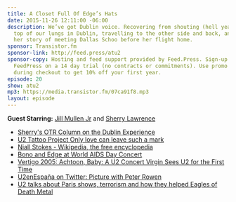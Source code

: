 ```yaml
---
title: A Closet Full Of Edge’s Hats
date: 2015-11-26 12:11:00 -06:00
description: We’ve got Dublin voice. Recovering from shouting (hell yeah!) at the
  top of our lungs in Dublin, travelling to the other side and back, and Jill tells
  her story of meeting Dallas Schoo before her flight home.
sponsor: Transistor.fm
sponsor-link: http://feed.press/atu2
sponsor-copy: Hosting and feed support provided by Feed.Press. Sign-up today and try
  FeedPress on a 14 day trial (no contracts or commitments). Use promo code "atu2"
  during checkout to get 10% off your first year.
episode: 20
show: atu2
mp3: https://media.transistor.fm/07ca91f8.mp3
layout: episode
---
```


**Guest Starring:**
[Jill Mullen Jr](/people/jill-mullenjr) and  [Sherry Lawrence](/people/sherry-lawrence)

* [Sherry's OTR Column on the Dublin Experience](http://www.atu2.com/news/column-off-the-record--vol-15-699.html)
* [U2 Tattoo Project  Only love can leave such a mark](http://u2tattooproject.com/)
* [Niall Stokes - Wikipedia, the free encyclopedia](https://en.wikipedia.org/wiki/Niall_Stokes)
* [Bono and Edge at World AIDS Day Concert](http://www.atu2.com/news/bono-and-edge-at-world-aids-day-concert.html)
* [Vertigo 2005: Achtoon, Baby: A U2 Concert Virgin Sees U2 for the First Time](http://www.atu2.com/news/vertigo-2005-achtoon-baby-a-u2-concert-virgin-sees-u2-for-the-first-time.html)
* [U2enEspaña on Twitter: Picture with Peter Rowen](https://twitter.com/U2enEspana/status/671264606296391680)
* [U2 talks about Paris shows, terrorism and how they helped Eagles of Death Metal](http://www.atu2.com/news/u2-talks-about-paris-shows-terrorism-and-how-they-helped-eagles-of-death-metal.html)
